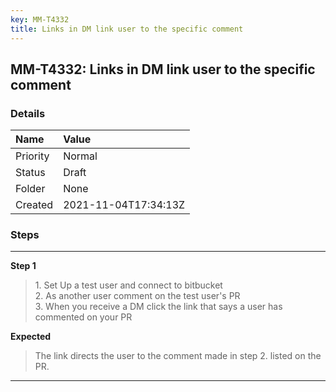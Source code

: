 ```yaml
---
key: MM-T4332
title: Links in DM link user to the specific comment
---
```


## MM-T4332: Links in DM link user to the specific comment

### Details

| Name     | Value                |
| :------- | :------------------- |
| Priority | Normal               |
| Status   | Draft                |
| Folder   | None                 |
| Created  | 2021-11-04T17:34:13Z |

### Steps

<hr/>

**Step 1**

> <article>1. Set Up a test user and connect to bitbucket<br />2. As another user comment on the test user's PR<br />3. When you receive a DM click the link that says a user has commented on your PR</article>

**Expected**

> <article>The link directs the user to the comment made in step 2. listed on the PR.</article>

<hr/>

